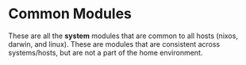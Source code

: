 
# Common Modules
These are all the __**system**__ modules that are common to all hosts (nixos, darwin, and linux). 
These are modules that are consistent across systems/hosts, but are not a part of the home environment.
